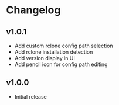 # Changelog

## v1.0.1
- Add custom rclone config path selection
- Add rclone installation detection
- Add version display in UI
- Add pencil icon for config path editing

## v1.0.0
- Initial release